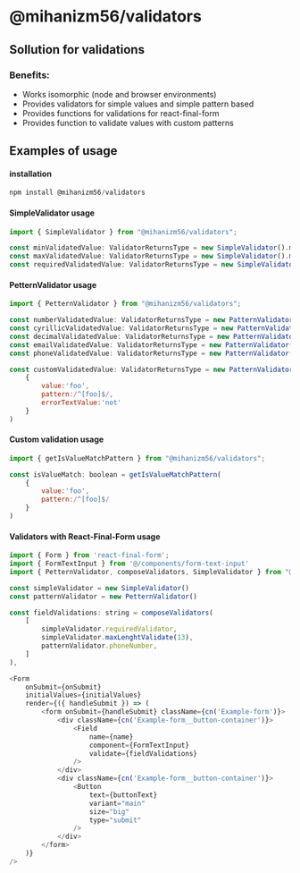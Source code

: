 # @mihanizm56/validators

## Sollution for validations

### Benefits:

- Works isomorphic (node and browser environments)
- Provides validators for simple values and simple pattern based
- Provides functions for validations for react-final-form
- Provides function to validate values with custom patterns

## Examples of usage

#### installation

```javascript
npm install @mihanizm56/validators
```

#### SimpleValidator usage

```javascript
import { SimpleValidator } from "@mihanizm56/validators";

const minValidatedValue: ValidatorReturnsType = new SimpleValidator().minLenghtValidate(1)('12313')
const maxValidatedValue: ValidatorReturnsType = new SimpleValidator().maxLenghtValidate(1)('12313')
const requiredValidatedValue: ValidatorReturnsType = new SimpleValidator().requiredValidator('')
```

#### PetternValidator usage

```javascript
import { PetternValidator } from "@mihanizm56/validators";

const numberValidatedValue: ValidatorReturnsType = new PatternValidator().numbersOnly('12313')
const cyrillicValidatedValue: ValidatorReturnsType = new PatternValidator().cyrillicsOnly('12313')
const decimalValidatedValue: ValidatorReturnsType = new PatternValidator().decimalNumbers('12313')
const emailValidatedValue: ValidatorReturnsType = new PatternValidator().email('12313')
const phoneValidatedValue: ValidatorReturnsType = new PatternValidator().phoneNumber('12313')

const customValidatedValue: ValidatorReturnsType = new PatternValidator().customPatternValidate(
    {
        value:'foo',
        pattern:/^[foo]$/,
        errorTextValue:'not'
    }
)
```

#### Custom validation usage

```javascript
import { getIsValueMatchPattern } from "@mihanizm56/validators";

const isValueMatch: boolean = getIsValueMatchPattern(
    {
        value:'foo',
        pattern:/^[foo]$/
    }
)

```

#### Validators with React-Final-Form usage

```javascript
import { Form } from 'react-final-form';
import { FormTextInput } from '@/components/form-text-input'
import { PetternValidator, composeValidators, SimpleValidator } from "@mihanizm56/validators";

const simpleValidator = new SimpleValidator()
const patternValidator = new PetternValidator()

const fieldValidations: string = composeValidators(
    [
        simpleValidator.requiredValidator,
        simpleValidator.maxLenghtValidate(13),
        patternValidator.phoneNumber,
    ]
),

<Form
    onSubmit={onSubmit}
    initialValues={initialValues}
    render={({ handleSubmit }) => (
        <form onSubmit={handleSubmit} className={cn('Example-form')}>
            <div className={cn('Example-form__button-container')}>
                <Field
                    name={name}
                    component={FormTextInput}
                    validate={fieldValidations}
                />
            </div>
            <div className={cn('Example-form__button-container')}>
                <Button
                    text={buttonText}
                    variant="main"
                    size="big"
                    type="submit"
                />
            </div>
        </form>
    )}
/>
```








